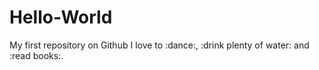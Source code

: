 # Hello-World
My first repository on Github
I love to :dance:, :drink plenty of water: and :read books:.
